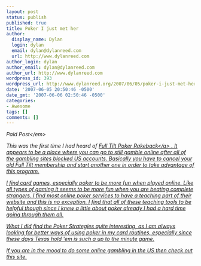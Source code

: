 ```yaml
---
layout: post
status: publish
published: true
title: Poker I just met her
author:
  display_name: Dylan
  login: dylan
  email: dylan@dylanreed.com
  url: http://www.dylanreed.com
author_login: dylan
author_email: dylan@dylanreed.com
author_url: http://www.dylanreed.com
wordpress_id: 393
wordpress_url: http://www.dylanreed.org/2007/06/05/poker-i-just-met-her/
date: '2007-06-05 20:50:46 -0500'
date_gmt: '2007-06-06 02:50:46 -0500'
categories:
- Awesome
tags: []
comments: []
---
```

<p><em>Paid Post<&#47;em></p>
<p>This was the first time I had heard of <a href="http:&#47;&#47;www.poker-strategy.org&#47;default.aspx?tabid=205">Full Tilt Poker Rakeback<&#47;a>  . It appears to be a place where you can go to still gamble online after all of the gambling sites blocked US accounts. Basically you have to cancel your old Full Tilt membership and start another one in order to take advantage of this program.</p>
<p>I find card games, especially poker to be more fun when played online. Like all types of gaming it seems to be more fun when you are beating complete strangers. I find most online poker services to have a teaching part of their website and this is no exception. I find that all of these teaching tools to be helpful though since I knew a little about poker already I had a hard time going through them all.</p>
<p>What I did find the Poker Strategies quite interesting, as I am always looking for better ways of using poker in my card routines, especially since these days Texas hold 'em is such a up to the minute game.</p>
<p>If you are in the mood to do some online gambling in the US then check out this site.</p>
